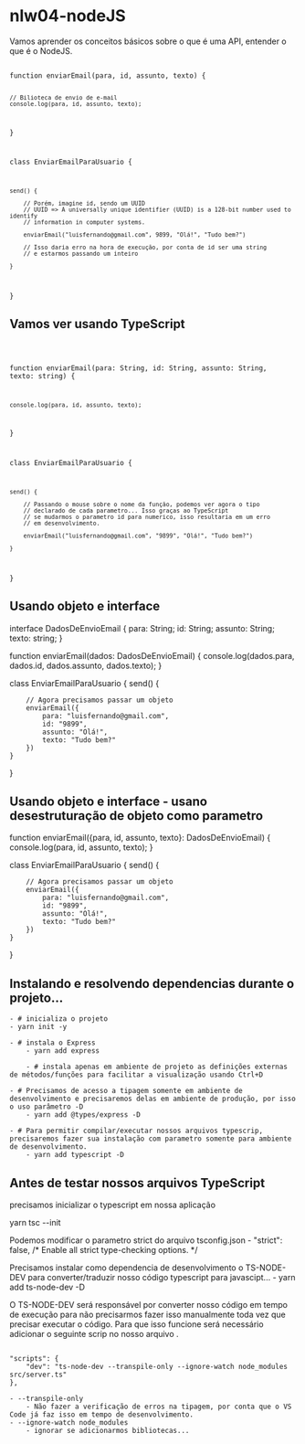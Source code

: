 # nlw04-nodeJS
Vamos aprender os conceitos básicos sobre o que é uma API, entender o que é o NodeJS.


<code>
function enviarEmail(para, id, assunto, texto) {
    
    // Bilioteca de envio de e-mail
    console.log(para, id, assunto, texto);
}

class EnviarEmailParaUsuario {

    send() {

        // Porém, imagine id, sendo um UUID
        // UUID => A universally unique identifier (UUID) is a 128-bit number used to identify
        // information in computer systems.
        
        enviarEmail("luisfernando@gmail.com", 9899, "Olá!", "Tudo bem?")

        // Isso daria erro na hora de execução, por conta de id ser uma string
        // e estarmos passando um inteiro
        
    }
}
</code>


## Vamos ver usando TypeScript

<code>
    
function enviarEmail(para: String, id: String, assunto: String, texto: string) {

    console.log(para, id, assunto, texto);
    
}

class EnviarEmailParaUsuario {

    send() {

        // Passando o mouse sobre o nome da função, podemos ver agora o tipo
        // declarado de cada parametro... Isso graças ao TypeScript
        // se mudarmos o parametro id para numerico, isso resultaria em um erro
        // em desenvolvimento.
        
        enviarEmail("luisfernando@gmail.com", "9899", "Olá!", "Tudo bem?")
        
    }
}
</code>

## Usando objeto e interface

interface DadosDeEnvioEmail {
    para: String;
    id: String;
    assunto: String;
    texto: string;
}

function enviarEmail(dados: DadosDeEnvioEmail) {
    console.log(dados.para, dados.id, dados.assunto, dados.texto);
}

class EnviarEmailParaUsuario {
    send() {

        // Agora precisamos passar um objeto
        enviarEmail({
            para: "luisfernando@gmail.com",
            id: "9899",
            assunto: "Olá!",
            texto: "Tudo bem?"
        })
    }
}

## Usando objeto e interface - usano desestruturação de objeto como parametro
function enviarEmail({para, id, assunto, texto}: DadosDeEnvioEmail) {
    console.log(para, id, assunto, texto);
}

class EnviarEmailParaUsuario {
    send() {

        // Agora precisamos passar um objeto
        enviarEmail({
            para: "luisfernando@gmail.com",
            id: "9899",
            assunto: "Olá!",
            texto: "Tudo bem?"
        })
    }
}

## Instalando e resolvendo dependencias durante o projeto...
    - # inicializa o projeto
    - yarn init -y

    - # instala o Express
        - yarn add express

        - # instala apenas em ambiente de projeto as definições externas de métodos/funções para facilitar a visualização usando Ctrl+D

    - # Precisamos de acesso a tipagem somente em ambiente de desenvolvimento e precisaremos delas em ambiente de produção, por isso o uso parâmetro -D
        - yarn add @types/express -D 

    - # Para permitir compilar/executar nossos arquivos typescrip, precisaremos fazer sua instalação com parametro somente para ambiente de desenvolvimento.
        - yarn add typescript -D

## Antes de testar nossos arquivos TypeScript
precisamos inicializar o typescript em nossa aplicação

yarn tsc --init

Podemos modificar o parametro strict do arquivo tsconfig.json
    - "strict": false,                           /* Enable all strict type-checking options. */

Precisamos instalar como dependencia de desenvolvimento o TS-NODE-DEV para converter/traduzir nosso código typescript para javascipt...
    - yarn add ts-node-dev -D

O TS-NODE-DEV será responsável por converter nosso código em tempo de execução para não precisarmos fazer isso manualmente toda vez que precisar executar o código.
Para que isso funcione será necessário adicionar o seguinte scrip no nosso arquivo .

<code>
"scripts": {
    "dev": "ts-node-dev --transpile-only --ignore-watch node_modules src/server.ts"
},
</code>
    
    - --transpile-only 
        - Não fazer a verificação de erros na tipagem, por conta que o VS Code já faz isso em tempo de desenvolvimento.
    - --ignore-watch node_modules
        - ignorar se adicionarmos bibliotecas...

